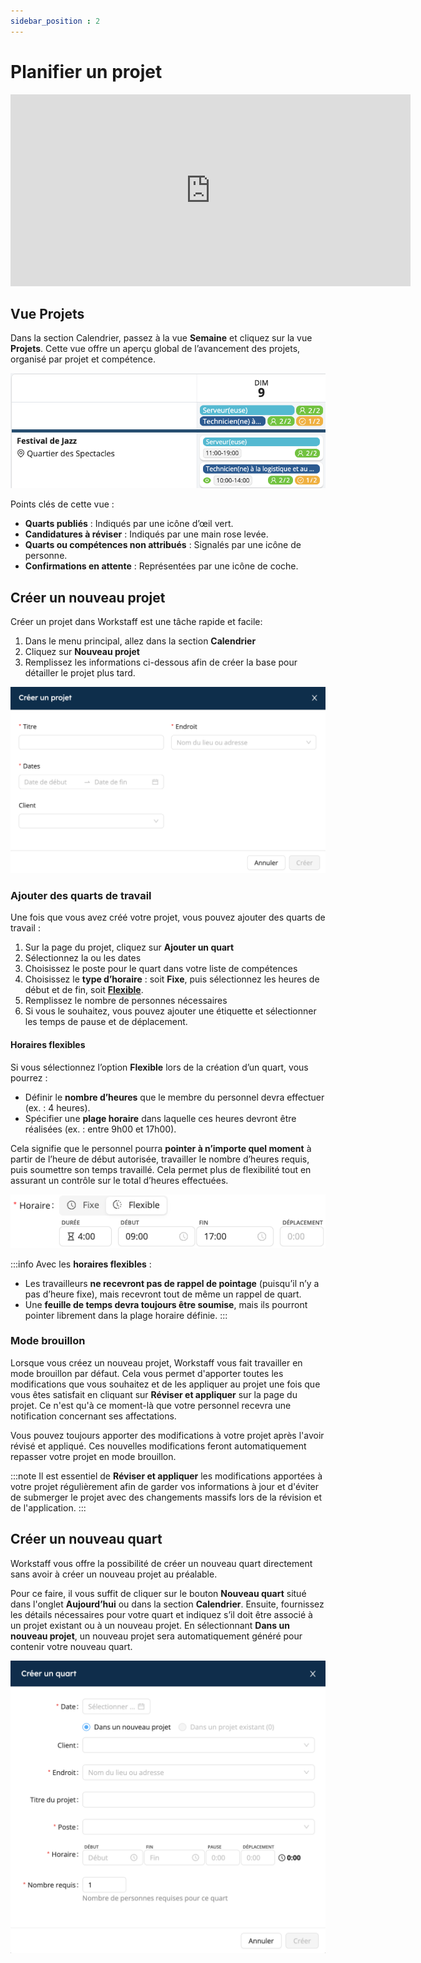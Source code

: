 ```yaml
---
sidebar_position : 2
---
```


# Planifier un projet

<iframe width="640" height="307" src="https://www.loom.com/embed/4449efc8035b4e6b977bbe421ba41cc9" frameborder="0" webkitallowfullscreen mozallowfullscreen allowfullscreen></iframe>

## Vue Projets

Dans la section Calendrier, passez à la vue **Semaine** et cliquez sur la vue **Projets**. Cette vue offre un aperçu global de l’avancement des projets, organisé par projet et compétence.

![vue-projets.png](Images/vue-projets.png)

Points clés de cette vue :
- **Quarts publiés** : Indiqués par une icône d’œil vert.
- **Candidatures à réviser** : Indiqués par une main rose levée. 
- **Quarts ou compétences non attribués** : Signalés par une icône de personne.
- **Confirmations en attente** : Représentées par une icône de coche.

## Créer un nouveau projet

Créer un projet dans Workstaff est une tâche rapide et facile:
1. Dans le menu principal, allez dans la section **Calendrier**
2. Cliquez sur **Nouveau projet**
3. Remplissez les informations ci-dessous afin de créer la base pour détailler le projet plus tard.

![creer-projet.png](Images/creer-projet.png)

### Ajouter des quarts de travail
Une fois que vous avez créé votre projet, vous pouvez ajouter des quarts de travail :
1. Sur la page du projet, cliquez sur **Ajouter un quart**
2. Sélectionnez la ou les dates
3. Choisissez le poste pour le quart dans votre liste de compétences
4. Choisissez le **type d’horaire** : soit **Fixe**, puis sélectionnez les heures de début et de fin, soit [**Flexible**](#horaires-flexibles).
5. Remplissez le nombre de personnes nécessaires
6. Si vous le souhaitez, vous pouvez ajouter une étiquette et sélectionner les temps de pause et de déplacement.

#### Horaires flexibles

Si vous sélectionnez l’option **Flexible** lors de la création d’un quart, vous pourrez :

- Définir le **nombre d’heures** que le membre du personnel devra effectuer (ex. : 4 heures).
- Spécifier une **plage horaire** dans laquelle ces heures devront être réalisées (ex. : entre 9h00 et 17h00).

Cela signifie que le personnel pourra **pointer à n’importe quel moment** à partir de l’heure de début autorisée, travailler le nombre d’heures requis, puis soumettre son temps travaillé. Cela permet plus de flexibilité tout en assurant un contrôle sur le total d’heures effectuées.

![Horaires flexibles](Images/flexible-schedule-fr.png)

:::info
Avec les **horaires flexibles** :
- Les travailleurs **ne recevront pas de rappel de pointage** (puisqu’il n’y a pas d’heure fixe), mais recevront tout de même un rappel de quart.
- Une **feuille de temps devra toujours être soumise**, mais ils pourront pointer librement dans la plage horaire définie.
:::

### Mode brouillon

Lorsque vous créez un nouveau projet, Workstaff vous fait travailler en mode brouillon par défaut. Cela vous permet d'apporter toutes les modifications que vous souhaitez et de les appliquer au projet une fois que vous êtes satisfait en cliquant sur **Réviser et appliquer** sur la page du projet. Ce n'est qu'à ce moment-là que votre personnel recevra une notification concernant ses affectations.

Vous pouvez toujours apporter des modifications à votre projet après l'avoir révisé et appliqué. Ces nouvelles modifications feront automatiquement repasser votre projet en mode brouillon.

:::note
Il est essentiel de **Réviser et appliquer** les modifications apportées à votre projet régulièrement afin de garder vos informations à jour et d'éviter de submerger le projet avec des changements massifs lors de la révision et de l'application.
:::

## Créer un nouveau quart

Workstaff vous offre la possibilité de créer un nouveau quart directement sans avoir à créer un nouveau projet au préalable.

Pour ce faire, il vous suffit de cliquer sur le bouton **Nouveau quart** situé dans l'onglet **Aujourd’hui** ou dans la section **Calendrier**. Ensuite, fournissez les détails nécessaires pour votre quart et indiquez s’il doit être associé à un projet existant ou à un nouveau projet. En sélectionnant **Dans un nouveau projet**, un nouveau projet sera automatiquement généré pour contenir votre nouveau quart.

![Nouveau-quart.png](Images/Nouveau-quart.png)
